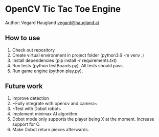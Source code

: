 OpenCV Tic Tac Toe Engine
=========================

Author: Vegard Haugland <vegard@haugland.at>

How to use
----------

1. Check out repository
2. Create virtual environment in project folder (python3.6 -m venv .)
3. Install dependencies (pip install -r requirements.txt)
4. Run tests (python testBoards.py). All tests should pass.
5. Run game engine (python play.py).

Future work
-----------

1. Improve detection
2. ~Fully integrate with opencv and camera~
3. ~Test with Dobot robot~
4. Implement minimax AI algorithm
5. Dobot mode only supports the player being X at the moment. Increase support for O.
6. Make Dobot return pieces afterwards.

